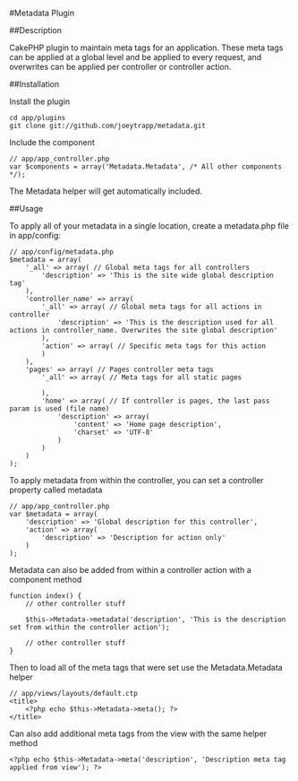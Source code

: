 #Metadata Plugin

##Description

CakePHP plugin to maintain meta tags for an application. These meta tags can be applied at a global level and be applied to every request, and overwrites can be applied per controller or controller action.

##Installation

Install the plugin

	cd app/plugins
	git clone git://github.com/joeytrapp/metadata.git
	
Include the component

	// app/app_controller.php
	var $components = array('Metadata.Metadata', /* All other components */);
	
The Metadata helper will get automatically included.

##Usage

To apply all of your metadata in a single location, create a metadata.php file in app/config:

	// app/config/metadata.php
	$metadata = array(
		'_all' => array( // Global meta tags for all controllers
			'description' => 'This is the site wide global description tag'
		),
		'controller_name' => array(
			'_all' => array( // Global meta tags for all actions in controller
				'description' => 'This is the description used for all actions in controller_name. Overwrites the site global description'
			),
			'action' => array( // Specific meta tags for this action
			)
		),
		'pages' => array( // Pages controller meta tags
			'_all' => array( // Meta tags for all static pages
			
			),
			'home' => array( // If controller is pages, the last pass param is used (file name)
				'description' => array(
					'content' => 'Home page description',
					'charset' => 'UTF-8'
				)
			)
		)
	);

To apply metadata from within the controller, you can set a controller property called metadata

	// app/app_controller.php
	var $metadata = array(
		'description' => 'Global description for this controller',
		'action' => array(
			'description' => 'Description for action only'
		)
	);

Metadata can also be added from within a controller action with a component method

	function index() {
		// other controller stuff
	
		$this->Metadata->metadata('description', 'This is the description set from within the controller action');
	
		// other controller stuff
	}

Then to load all of the meta tags that were set use the Metadata.Metadata helper

	// app/views/layouts/default.ctp
	<title>
		<?php echo $this->Metadata->meta(); ?>
	</title>
	
Can also add additional meta tags from the view with the same helper method

	<?php echo $this->Metadata->meta('description', 'Description meta tag applied from view'); ?>